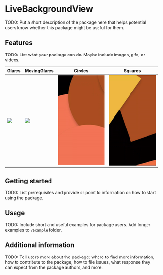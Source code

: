 # LiveBackgroundView

TODO: Put a short description of the package here that helps potential users
know whether this package might be useful for them.

## Features

TODO: List what your package can do. Maybe include images, gifs, or videos.

| Glares                                       | MovingGlares                                       | Circles                                       | Squares                                       |
|----------------------------------------------|----------------------------------------------------|-----------------------------------------------|-----------------------------------------------|
| <img src="/readme/glares.gif" width="180" /> | <img src="/readme/movingGlares.gif" width="180" /> | <img src="/readme/circles.gif" width="180" /> | <img src="/readme/squares.gif" width="180" /> |

## Getting started

TODO: List prerequisites and provide or point to information on how to
start using the package.

## Usage

TODO: Include short and useful examples for package users. Add longer examples
to `/example` folder.

## Additional information

TODO: Tell users more about the package: where to find more information, how to
contribute to the package, how to file issues, what response they can expect
from the package authors, and more.
